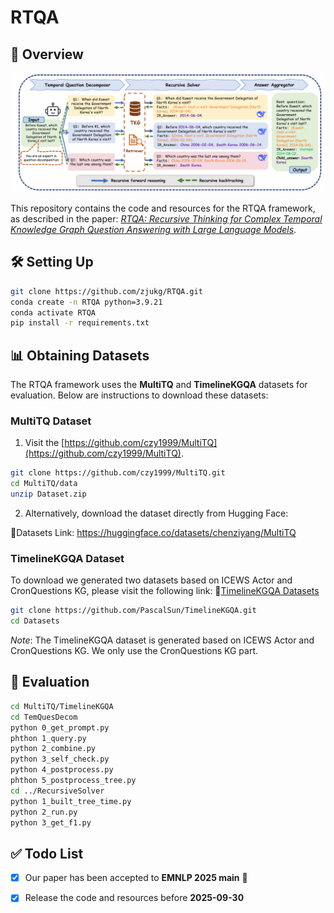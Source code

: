 # RTQA

## 🚀 Overview
<p align="center">
  <img src="figure/main.png" alt="RTQA pipeline" width="700"/>
</p>

This repository contains the code and resources for the RTQA framework, as described in the paper: *[RTQA: Recursive Thinking for Complex Temporal Knowledge Graph Question Answering with Large Language Models](https://github.com/zjukg/RTQA)*.



## 🛠️ Setting Up 


```bash
git clone https://github.com/zjukg/RTQA.git
conda create -n RTQA python=3.9.21
conda activate RTQA
pip install -r requirements.txt
```


## 📊 Obtaining Datasets

The RTQA framework uses the **MultiTQ** and **TimelineKGQA** datasets for evaluation. Below are instructions to download these datasets:

### MultiTQ Dataset

1. Visit the [https://github.com/czy1999/MultiTQ](https://github.com/czy1999/MultiTQ).

```bash
git clone https://github.com/czy1999/MultiTQ.git
cd MultiTQ/data
unzip Dataset.zip
```

2. Alternatively, download the dataset directly from Hugging Face:

🤗Datasets Link: https://huggingface.co/datasets/chenziyang/MultiTQ

### TimelineKGQA Dataset

To download we generated two datasets based on ICEWS Actor and CronQuestions KG, please visit the following link: 🤗[TimelineKGQA Datasets](https://github.com/PascalSun/TimelineKGQA/tree/main/Datasets)

```bash
git clone https://github.com/PascalSun/TimelineKGQA.git
cd Datasets
```
*Note*: The TimelineKGQA dataset is generated based on ICEWS Actor and CronQuestions KG. We only use the CronQuestions KG part.

## 📕 Evaluation
```bash
cd MultiTQ/TimelineKGQA
cd TemQuesDecom
python 0_get_prompt.py
phthon 1_query.py
python 2_combine.py
python 3_self_check.py
python 4_postprocess.py
phthon 5_postprocess_tree.py
cd ../RecursiveSolver
python 1_built_tree_time.py
python 2_run.py
python 3_get_f1.py
```


## ✅ Todo List

- [x] Our paper has been accepted to **EMNLP 2025 main** 🎉
- [x] Release the code and resources before **2025-09-30**

